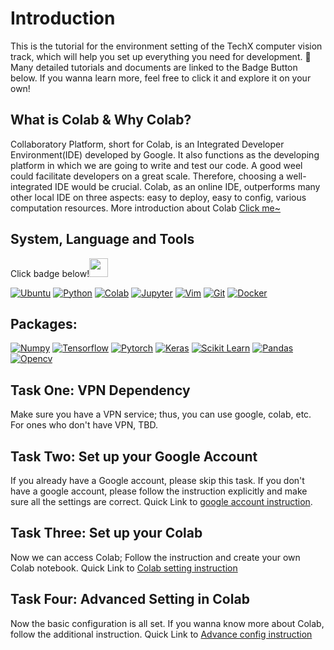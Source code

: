 # Introduction

This is the tutorial for the environment setting of the TechX computer vision track, which will help you set up everything you need for development. 👾Many detailed tutorials and documents are linked to the Badge Button below. If you wanna learn more, feel free to click it and explore it on your own! 

## What is Colab & Why Colab?
Collaboratory Platform, short for Colab, is an Integrated Developer Environment(IDE) developed by Google. It also functions as the developing platform in which we are going to write and test our code. A good weel could facilitate developers on a great scale. Therefore, choosing a well-integrated IDE would be crucial. Colab, as an online IDE, outperforms many other local IDE on three aspects: easy to deploy, easy to config, various computation resources. More introduction about Colab [Click me~](https://github.com/techx-cv/Environment_Tutorial/blob/main/instructions/Colaboratory.pdf)

## System, Language and Tools
Click badge below!<a href="https://www.gautamkrishnar.com/"><img src="https://media.giphy.com/media/hvRJCLFzcasrR4ia7z/giphy.gif" width="30px"></a>

[![Ubuntu](https://img.shields.io/badge/Ubuntu-E95420?style=for-the-badge&logo=ubuntu&logoColor=white)](https://ubuntu.com/tutorials)
[![Python](https://img.shields.io/badge/Python-3776AB?style=for-the-badge&logo=python&logoColor=white)](https://docs.python.org/3/tutorial/)
[![Colab](https://img.shields.io/badge/Colab-F9AB00?style=for-the-badge&logo=googlecolab&color=525252)](https://colab.research.google.com/notebooks/intro.ipynb)
[![Jupyter](https://img.shields.io/badge/Jupyter-F37626.svg?&style=for-the-badge&logo=Jupyter&logoColor=white)](https://jupyter.org/)
[![Vim](https://img.shields.io/badge/VIM-%2311AB00.svg?&style=for-the-badge&logo=vim&logoColor=white)](https://www.openvim.com/)
[![Git](https://img.shields.io/badge/Git-F05032?style=for-the-badge&logo=git&logoColor=white)](https://git-scm.com/docs/gittutorial)
[![Docker](https://img.shields.io/badge/Docker-2CA5E0?style=for-the-badge&logo=docker&logoColor=white)](https://docs.docker.com/)

## Packages:

[![Numpy](https://img.shields.io/badge/Numpy-777BB4?style=for-the-badge&logo=numpy&logoColor=white)](https://numpy.org/doc/stable/user/quickstart.html)
[![Tensorflow](https://img.shields.io/badge/TensorFlow-FF6F00?style=for-the-badge&logo=TensorFlow&logoColor=white)](https://www.tensorflow.org/tutorials)
[![Pytorch](https://img.shields.io/badge/PyTorch-EE4C2C?style=for-the-badge&logo=PyTorch&logoColor=white)](https://pytorch.org/tutorials/)
[![Keras](https://img.shields.io/badge/Keras-D00000?style=for-the-badge&logo=Keras&logoColor=white)](https://keras.io/guides/)
[![Scikit Learn](https://img.shields.io/badge/scikit_learn-F7931E?style=for-the-badge&logo=scikit-learn&logoColor=white)](https://scikit-learn.org/stable/tutorial/index.html)
[![Pandas](https://img.shields.io/badge/Pandas-2C2D72?style=for-the-badge&logo=pandas&logoColor=white)](https://pandas.pydata.org/docs/user_guide/index.html#user-guide)
[![Opencv](https://img.shields.io/badge/OpenCV-27338e?style=for-the-badge&logo=OpenCV&logoColor=white)](https://docs.opencv.org/4.5.2/d9/df8/tutorial_root.html)

## Task One: VPN Dependency

Make sure you have a VPN service; thus, you can use google, colab, etc. For ones who don't have VPN, TBD.

## Task Two: Set up your Google Account

If you already have a Google account, please skip this task. If you don't have a google account, please follow the instruction explicitly and make sure all the settings are correct. Quick Link to [google account instruction](https://github.com/techx-cv/Environment_Tutorial/blob/main/instructions/Google%20Account%20Registration.pdf).

## Task Three: Set up your Colab

Now we can access Colab; Follow the instruction and create your own Colab notebook. Quick Link to [Colab setting instruction](https://github.com/techx-cv/Environment_Tutorial/blob/main/instructions/Google%20Colab%20Instruction.pdf)

## Task Four: Advanced Setting in Colab

Now the basic configuration is all set. If you wanna know more about Colab, follow the additional instruction. Quick Link to [Advance config instruction](https://github.com/techx-cv/Environment_Tutorial/blob/main/instructions/Colab%20Advanced%20Setting%20Instruction.pdf)
